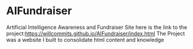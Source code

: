 # AIFundraiser
Artificial Intelligence Awareness and Fundraiser Site
here is the link to the project:https://willcommits.github.io/AIFundraiser/index.html
The Project was a website I built to consolidate html content and knowledge
